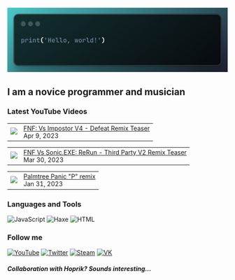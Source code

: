 [![Header](https://github.com/Nyan33/Nyan33/blob/main/assets/header.png)](https://www.youtube.com/channel/UCV-am5JX65zCBZZCsX4Fm2w)

## I am a novice programmer and musician

### Latest YouTube Videos
<!-- BLOG-POST-LIST:START --><table><tr><td><a href="https://www.youtube.com/watch?v=CTPswQAQUic"><img width="140px" src="https://i.ytimg.com/vi/CTPswQAQUic/mqdefault.jpg"></a></td>
<td><a href="https://www.youtube.com/watch?v=CTPswQAQUic">FNF: Vs Impostor V4 - Defeat Remix Teaser</a><br/>Apr 9, 2023</td></tr></table>
<table><tr><td><a href="https://www.youtube.com/watch?v=cxtIpWoFQUU"><img width="140px" src="https://i.ytimg.com/vi/cxtIpWoFQUU/mqdefault.jpg"></a></td>
<td><a href="https://www.youtube.com/watch?v=cxtIpWoFQUU">FNF Vs Sonic.EXE: ReRun - Third Party V2 Remix Teaser</a><br/>Mar 30, 2023</td></tr></table>
<table><tr><td><a href="https://www.youtube.com/watch?v=XKEv_9Y0SXU"><img width="140px" src="https://i.ytimg.com/vi/XKEv_9Y0SXU/mqdefault.jpg"></a></td>
<td><a href="https://www.youtube.com/watch?v=XKEv_9Y0SXU">Palmtree Panic &quot;P&quot; remix</a><br/>Jan 31, 2023</td></tr></table>
<!-- BLOG-POST-LIST:END -->

### Languages and Tools
![JavaScript](https://img.shields.io/badge/-JavaScript-0B1216?style=for-the-badge&logo=JavaScript)
![Haxe](https://img.shields.io/badge/-Haxe-0B1216?style=for-the-badge&logo=Haxe)
![HTML](https://img.shields.io/badge/-HTML-0B1216?style=for-the-badge&logo=HTML5)

### Follow me
[![YouTube](https://img.shields.io/badge/-YouTube-0B1216?style=for-the-badge&logo=YouTube&logoColor=FF0038)](https://www.youtube.com/channel/UCV-am5JX65zCBZZCsX4Fm2w)
[![Twitter](https://img.shields.io/badge/-Twitter-0B1216?style=for-the-badge&logo=Twitter)](https://twitter.com/NyanBunBun1)
[![Steam](https://img.shields.io/badge/-Steam-0B1216?style=for-the-badge&logo=Steam)](https://steamcommunity.com/id/nyanbun/)
[![VK](https://img.shields.io/badge/-Vkontakte-0B1216?style=for-the-badge&logo=Vk&logoColor=1195F5)](https://vk.com/nyanbus)

##### Collaboration with Hoprik? Sounds interesting...